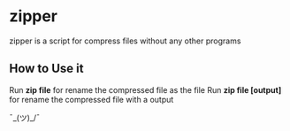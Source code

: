# zipper
zipper is a script for compress files without any other programs 

## How to Use it 
Run **zip file** for rename the compressed file as the file
Run **zip file [output]** for rename the compressed file with a output

¯\_(ツ)_/¯